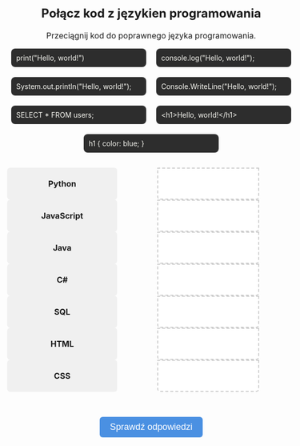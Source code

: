 <!DOCTYPE html>
<html lang="en">
<head>
  <meta charset="UTF-8" />
  <meta name="viewport" content="width=device-width, initial-scale=1.0" />
  <title>Quiz Języki Programowania</title>
  <style>
    :root {
     --base-font-size: 16px;
    }
    body {
      font-size: var(--base-font-size);
    }
    h2 {
      text-align: center;
    }
    .container {
      display: flex;
      flex-wrap: wrap;
      justify-content: center;
      gap: 20px;
      margin-bottom: 30px;
    }
    .draggable {
      background: #2d2d2d;
      color: #f8f8f2;
      padding: 10px;
      border-radius: 8px;
      cursor: grab;
      width: 250px;
      font-size: 14px;
      white-space: pre-wrap;
      user-select: none;
    }
    .quiz-grid {
      display: flex;
      justify-content: center;
      flex-wrap: nowrap; /* Prevent wrapping */
      overflow-x: auto;   /* Allow horizontal scroll if needed */
      -webkit-overflow-scrolling: touch;
      gap: 0px;
      margin: 0 auto;
    }
    .column {
      display: flex;
      flex-direction: column;
      gap: 0px; /* No vertical gap between label and dropzone */
      flex: 1 1 45%;
      min-width: 150px;
      max-width: 300px;
      box-sizing: border-box;
    }
    .label, .dropzone {
      width: 100%;
      font-size: clamp(13px, 2vw, 16px); /* Responsive font size */
    }
    .labels .label {
      font-weight: bold;
      padding: 10px;
      background: #f0f0f0;
      border-radius: 6px;
      width: 200px;
      height: 44px;
      display: flex;
      justify-content: center;
      align-items: center;
      text-align: center;
    }
    .dropzones .dropzone {
      border: 2px dashed #ccc;
      border-radius: 0 0 6px 6px;
      background: #fff;
      display: flex;
      align-items: center;
      justify-content: center;
      height: auto;
      min-height: 60px;
      max-width: 200px;
    }
    .dropzone.hovered {
      border-color: #4a90e2;
      background: #e6f0ff;
    }
    .correct {
      border-color: green !important;
      background-color: #e0ffe0 !important;
    }
    .incorrect {
      border-color: red !important;
      background-color: #ffe0e0 !important;
    }
    #checkBtn {
      font-size: clamp(14px, 2vw, 18px);
      padding: 10px 20px;
      background-color: #4a90e2;
      color: white;
      border: none;
      border-radius: 6px;
      cursor: pointer;
      display: block;
      margin: 50px auto 30px; /* więcej przestrzeni nad i pod */
      max-width: 90%;
      text-align: center;
    }
    #score {
      text-align: center;
      font-size: 18px;
      font-weight: bold;
    }
    @media (max-width: 900px) {
      :root {
        --base-font-size: 15px;
      }
      .draggable, .label {
        width: 45vw;
        padding: 8px;
      }
    }
    @media (max-width: 600px) {
      :root {
        --base-font-size: 14px;
      }
      .draggable, .label {
        width: 90vw;
        padding: 6px;
      }
    }

  </style>
</head>
<body>
  <h2>Połącz kod z językien programowania</h2>
  <p style="text-align:center;">Przeciągnij kod do poprawnego języka programowania.</p>

  <div class="container" id="draggables">
    <div class="draggable" draggable="true" id="python">print("Hello, world!")</div>
    <div class="draggable" draggable="true" id="javascript">console.log("Hello, world!");</div>
    <div class="draggable" draggable="true" id="java">System.out.println("Hello, world!");</div>
    <div class="draggable" draggable="true" id="csharp">Console.WriteLine("Hello, world!");</div>
    <div class="draggable" draggable="true" id="sql">SELECT * FROM users;</div>
    <div class="draggable" draggable="true" id="html">&lt;h1&gt;Hello, world!&lt;/h1&gt;</div>
    <div class="draggable" draggable="true" id="css">h1 { color: blue; }</div>
  </div>

  <div class="quiz-grid">
    <div class="column labels">
      <div class="label">Python</div>
      <div class="label">JavaScript</div>
      <div class="label">Java</div>
      <div class="label">C#</div>
      <div class="label">SQL</div>
      <div class="label">HTML</div>
      <div class="label">CSS</div>
    </div>
    <div class="column dropzones">
      <div class="dropzone" data-accept="python"></div>
      <div class="dropzone" data-accept="javascript"></div>
      <div class="dropzone" data-accept="java"></div>
      <div class="dropzone" data-accept="csharp"></div>
      <div class="dropzone" data-accept="sql"></div>
      <div class="dropzone" data-accept="html"></div>
      <div class="dropzone" data-accept="css"></div>
    </div>
  </div>

  <button id="checkBtn">Sprawdź odpowiedzi</button>
  <div id="score"></div>

  <script>
    const draggableContainer = document.getElementById('draggables');
    const dropzones = document.querySelectorAll('.dropzone');

    function makeDraggable(el) {
      el.setAttribute('draggable', 'true');
      el.style.cursor = 'grab';
      el.addEventListener('dragstart', e => {
        e.dataTransfer.setData('text/plain', el.id);
      });
    }

    document.querySelectorAll('.draggable').forEach(makeDraggable);

    dropzones.forEach(zone => {
      zone.addEventListener('dragover', e => {
        e.preventDefault();
        zone.classList.add('hovered');
      });

      zone.addEventListener('dragleave', () => {
        zone.classList.remove('hovered');
      });

      zone.addEventListener('drop', e => {
        e.preventDefault();
        zone.classList.remove('hovered');
        const draggedId = e.dataTransfer.getData('text/plain');
        const draggedEl = document.getElementById(draggedId);

        // Remove draggedEl from its current parent
        if (draggedEl.parentElement) {
          draggedEl.parentElement.removeChild(draggedEl);
        }

        // Remove any existing child in the dropzone
        const existing = zone.querySelector('.draggable');
        if (existing) {
          draggableContainer.appendChild(existing);
        }

        zone.innerHTML = '';
        zone.appendChild(draggedEl);
        zone.setAttribute('data-dropped', draggedId);
        makeDraggable(draggedEl);
      });
    });

    draggableContainer.addEventListener('dragover', e => {
      e.preventDefault();
    });

    draggableContainer.addEventListener('drop', e => {
      e.preventDefault();
      const draggedId = e.dataTransfer.getData('text/plain');
      const draggedEl = document.getElementById(draggedId);

      // Remove from dropzone if needed
      dropzones.forEach(zone => {
        if (zone.getAttribute('data-dropped') === draggedId) {
          zone.innerHTML = '';
          zone.removeAttribute('data-dropped');
          zone.classList.remove('correct', 'incorrect');
        }
      });

      if (!draggableContainer.contains(draggedEl)) {
        draggableContainer.appendChild(draggedEl);
        makeDraggable(draggedEl);
      }
    });

    document.getElementById('checkBtn').addEventListener('click', () => {
      let score = 0;
      dropzones.forEach(zone => {
        zone.classList.remove('correct', 'incorrect');
        const expected = zone.getAttribute('data-accept');
        const actual = zone.getAttribute('data-dropped');
        if (expected === actual) {
          zone.classList.add('correct');
          score++;
        } else {
          zone.classList.add('incorrect');
        }
      });
      document.getElementById('score').textContent = `Twój wynik: ${score} / 7`;
    });
  </script>
</body>
</html>
